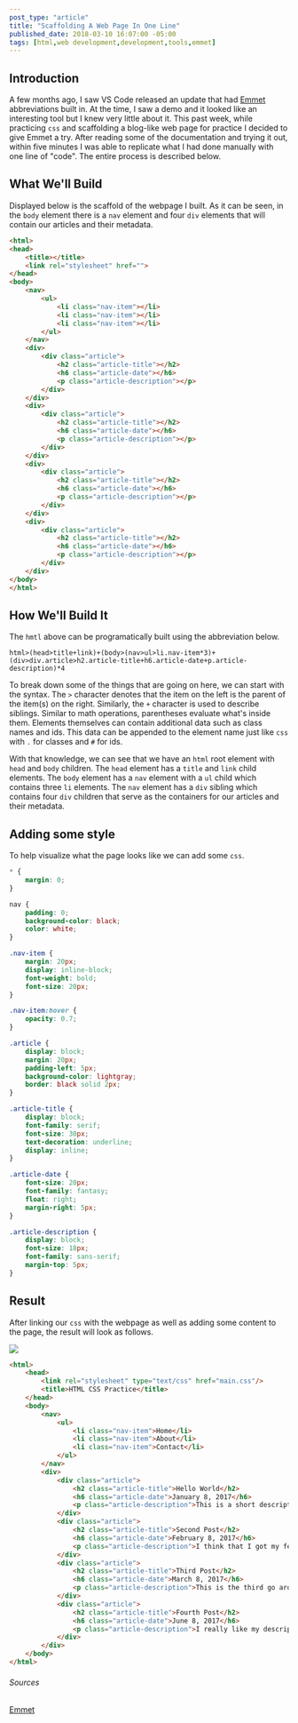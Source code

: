```yaml
---
post_type: "article" 
title: "Scaffolding A Web Page In One Line"
published_date: 2018-03-10 16:07:00 -05:00
tags: [html,web development,development,tools,emmet]
---
```


## Introduction

A few months ago, I saw VS Code released an update that had [Emmet](https://www.emmet.io/) abbreviations built in. At the time, I saw a demo and it looked like an interesting tool but I knew very little about it. This past week, while practicing `css` and scaffolding a blog-like web page for practice I decided to give Emmet a try. After reading some of the documentation and trying it out, within five minutes I was able to replicate what I had done manually with one line of "code". The entire process is described below. 

## What We'll Build

Displayed below is the scaffold of the webpage I built. As it can be seen, in the `body` element there is a `nav` element and four `div` elements that will contain our articles and their metadata.

```html
<html>
<head>
    <title></title>
    <link rel="stylesheet" href="">
</head>
<body>
    <nav>
        <ul>
            <li class="nav-item"></li>
            <li class="nav-item"></li>
            <li class="nav-item"></li>
        </ul>
    </nav>
    <div>
        <div class="article">
            <h2 class="article-title"></h2>
            <h6 class="article-date"></h6>
            <p class="article-description"></p>
        </div>
    </div>
    <div>
        <div class="article">
            <h2 class="article-title"></h2>
            <h6 class="article-date"></h6>
            <p class="article-description"></p>
        </div>
    </div>
    <div>
        <div class="article">
            <h2 class="article-title"></h2>
            <h6 class="article-date"></h6>
            <p class="article-description"></p>
        </div>
    </div>
    <div>
        <div class="article">
            <h2 class="article-title"></h2>
            <h6 class="article-date"></h6>
            <p class="article-description"></p>
        </div>
    </div>
</body>
</html>
```

## How We'll Build It

The `hmtl` above can be programatically built using the abbreviation below.

```text
html>(head>title+link)+(body>(nav>ul>li.nav-item*3)+(div>div.article>h2.article-title+h6.article-date+p.article-description)*4
```

To break down some of the things that are going on here, we can start with the syntax. The `>` character denotes that the item on the left is the parent of the item(s) on the right. Similarly, the `+` character is used to describe siblings. Similar to math operations, parentheses evaluate what's inside them. Elements themselves can contain additional data such as class names and ids. This data can be appended to the element name just like `css` with `.` for classes and `#` for ids. 

With that knowledge, we can see that we have an `html` root element with `head` and `body` children. The `head` element has a `title` and `link` child elements. The `body` element has a `nav` element with a `ul` child which contains three `li` elements. The `nav` element has a `div` sibling which contains four `div` children that serve as the containers for our articles and their metadata.  

## Adding some style

To help visualize what the page looks like we can add some `css`. 

```css
* {
    margin: 0;
}

nav {
    padding: 0;
    background-color: black;
    color: white;
}

.nav-item {
    margin: 20px;
    display: inline-block;
    font-weight: bold;
    font-size: 20px;
}

.nav-item:hover {
    opacity: 0.7;
}

.article {
    display: block;
    margin: 20px;
    padding-left: 5px;
    background-color: lightgray;
    border: black solid 2px;
}

.article-title {
    display: block;
    font-family: serif;
    font-size: 30px;
    text-decoration: underline;
    display: inline;
}

.article-date {
    font-size: 20px;
    font-family: fantasy;
    float: right;
    margin-right: 5px;
}

.article-description {
    display: block;
    font-size: 18px;
    font-family: sans-serif;
    margin-top: 5px;
}
```

## Result

After linking our `css` with the webpage as well as adding some content to the page, the result will look as follows. 

![](https://cdn.lqdev.tech/files/images/scaffoldawebpageoneline1.png)


```html
<html>
    <head>
        <link rel="stylesheet" type="text/css" href="main.css"/>
        <title>HTML CSS Practice</title>
    </head>
    <body>
        <nav>
            <ul>
                <li class="nav-item">Home</li>
                <li class="nav-item">About</li>
                <li class="nav-item">Contact</li>
            </ul>
        </nav>
        <div>
            <div class="article">
                <h2 class="article-title">Hello World</h2>
                <h6 class="article-date">January 8, 2017</h6>
                <p class="article-description">This is a short description of my program. There are more things than this.</p>
            </div>
            <div class="article">
                <h2 class="article-title">Second Post</h2>
                <h6 class="article-date">February 8, 2017</h6>
                <p class="article-description">I think that I got my feet wet a little bit. Maybe there are other things that I can write about</p>
            </div>
            <div class="article">
                <h2 class="article-title">Third Post</h2>
                <h6 class="article-date">March 8, 2017</h6>
                <p class="article-description">This is the third go around. I think I got pretty good at this design stuff.</p>
            </div>
            <div class="article">
                <h2 class="article-title">Fourth Post</h2>
                <h6 class="article-date">June 8, 2017</h6>
                <p class="article-description">I really like my description of the things that are happening here and there is another post on the way very soon.</p>
            </div>                        
        </div>
    </body>    
</html>
```

###### Sources
[Emmet](https://www.emmet.io/)

